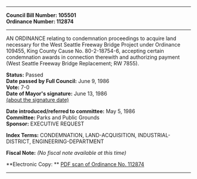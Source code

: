 * * * * *  
  
**Council Bill Number: [](#h0)[](#h2)105501**   
**Ordinance Number: 112874**  
  
* * * * *  
  
AN ORDINANCE relating to condemnation proceedings to acquire land necessary for the West Seattle Freeway Bridge Project under Ordinance 109455, King County Cause No. 80-2-18754-6, accepting certain condemnation awards in connection therewith and authorizing payment (West Seattle Freeway Bridge Replacement; RW 7855).  
  
**Status:** Passed   
**Date passed by Full Council:** June 9, 1986   
**Vote:** 7-0   
**Date of Mayor's signature:** June 13, 1986   
[(about the signature date)](/~public/approvaldate.htm)   
  
  
**Date introduced/referred to committee:** May 5, 1986   
**Committee:** Parks and Public Grounds   
**Sponsor:** EXECUTIVE REQUEST   
  
**Index Terms:** CONDEMNATION, LAND-ACQUISITION, INDUSTRIAL-DISTRICT, ENGINEERING-DEPARTMENT  
  
**Fiscal Note:** *(No fiscal note available at this time)*  
  
**Electronic Copy: ** [PDF scan of Ordinance No. 112874](/~archives/Ordinances/Ord_112874.pdf)  
  
* * * * *  
